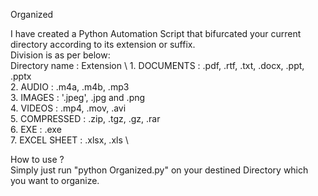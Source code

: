 Organized 

I have created a Python Automation Script that bifurcated your current directory according to its extension or suffix. \
Division is as per below: \
    Directory name : Extension \ 
    1. DOCUMENTS : .pdf, .rtf, .txt, .docx, .ppt, .pptx \
    2. AUDIO : .m4a, .m4b, .mp3 \
    3. IMAGES : '.jpeg', .jpg and .png \
    4. VIDEOS : .mp4, .mov, .avi \
    5. COMPRESSED : .zip, .tgz, .gz, .rar \
    6. EXE : .exe \
    7. EXCEL SHEET : .xlsx, .xls \

How to use ? \
Simply just run "python Organized.py" on your destined Directory which you want to organize.
